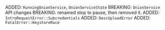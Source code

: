 ADDED: `RunningOnionService`, `OnionServiceState`
BREAKING: `OnionService` API changes
BREAKING: renamed stop to pause, then removed it.
ADDED: `IntroRequestError::Subcredentials`
ADDED: `DescUploadError`
ADDED: `FatalError::KeystoreRace`
